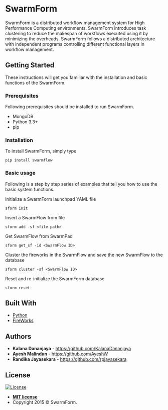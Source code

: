 # SwarmForm

SwarmForm is a distributed workflow management system for High Performance Computing environments. SwarmForm introduces task clustering to reduce the makespan of workflows executed using it by minimizing the overheads. SwarmForm follows a distributed architecture with independent programs controlling different functional layers in workflow management.

## Getting Started

These instructions will get you familiar with the installation and basic functions of the SwarmForm.

### Prerequisites

Following prerequisites should be installed to run SwarmForm.

* MongoDB
* Python 3.3+
* pip

### Installation

To install SwarmForm, simply type

```
pip install swarmflow
```

### Basic usage

Following is a step by step series of examples that tell you how to use the basic system functions.

Initialize a SwarmForm launchpad YAML file
```
sform init
```


Insert a SwarmFlow from file
```
sform add -sf <file path>
```

Get SwarmFlow from SwarmPad
```
sform get_sf -id <SwarmFlow ID>
```

Cluster the fireworks in the SwarmFlow and save the new SwarmFlow to the database
```
sform cluster -sf <SwarmFlow ID>
```

Reset and re-initialize the SwarmForm database
```
sform reset
```

## Built With

* [Python](http://www.dropwizard.io/1.0.2/docs/) 
* [FireWorks](https://github.com/materialsproject/fireworks)

## Authors

* **Kalana Dananjaya** - https://github.com/KalanaDananjaya
* **Ayesh Malindun** - https://github.com/AyeshW
* **Randika Jayasekara** - https://github.com/rpjayasekara


## License

[![License](http://img.shields.io/:license-mit-blue.svg?style=flat-square)](http://badges.mit-license.org)

- **[MIT license](https://github.com/SwarmForm/SwarmForm/blob/master/LICENSE)**
- Copyright 2015 © SwarmForm.
